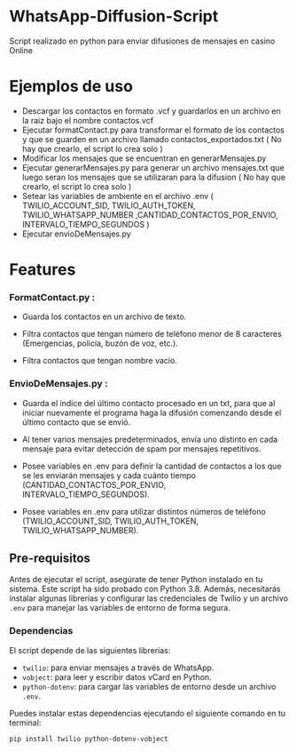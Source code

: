 # WhatsApp-Diffusion-Script
Script realizado en python para enviar difusiones de mensajes en casino Online

# Ejemplos de uso

- Descargar los contactos en formato .vcf y guardarlos en un archivo en la raiz bajo el nombre contactos.vcf
- Ejecutar formatContact.py para transformar el formato de los contactos y que se guarden en un archivo llamado contactos_exportados.txt  ( No hay que crearlo, el script lo crea solo )
- Modificar los mensajes que se encuentran en generarMensajes.py
- Ejecutar generarMensajes.py para generar un archivo mensajes.txt que luego seran los mensajes que se utilizaran para la difusion ( No hay que crearlo, el script lo crea solo )
- Setear las variables de ambiente en el archivo .env ( TWILIO_ACCOUNT_SID, TWILIO_AUTH_TOKEN, TWILIO_WHATSAPP_NUMBER ,CANTIDAD_CONTACTOS_POR_ENVIO, INTERVALO_TIEMPO_SEGUNDOS  )
- Ejecutar envioDeMensajes.py

# Features

### FormatContact.py : 
   
  - Guarda los contactos en un archivo de texto. 
   
  - Filtra contactos que tengan número de teléfono menor de 8 caracteres (Emergencias, policía, buzón de voz, etc.). 
   
  - Filtra contactos que tengan nombre vacío.

### EnvioDeMensajes.py :

  - Guarda el índice del último contacto procesado en un txt, para que al iniciar nuevamente el programa haga la difusión comenzando desde el último contacto que se envió. 
   
  - Al tener varios mensajes predeterminados, envía uno distinto en cada mensaje para evitar detección de spam por mensajes repetitivos. 
   
  - Posee variables en .env para definir la cantidad de contactos a los que se les enviarán mensajes y cada cuánto tiempo (CANTIDAD_CONTACTOS_POR_ENVIO, INTERVALO_TIEMPO_SEGUNDOS). 
   
  - Posee variables en .env para utilizar distintos números de teléfono (TWILIO_ACCOUNT_SID, TWILIO_AUTH_TOKEN, TWILIO_WHATSAPP_NUMBER).
  
## Pre-requisitos

Antes de ejecutar el script, asegúrate de tener Python instalado en tu sistema. Este script ha sido probado con Python 3.8. Además, necesitarás instalar algunas librerías y configurar las credenciales de Twilio y un archivo `.env` para manejar las variables de entorno de forma segura.

### Dependencias

El script depende de las siguientes librerías:
- `twilio`: para enviar mensajes a través de WhatsApp.
- `vobject`: para leer y escribir datos vCard en Python.
- `python-dotenv`: para cargar las variables de entorno desde un archivo `.env`.


Puedes instalar estas dependencias ejecutando el siguiente comando en tu terminal:

```bash
pip install twilio python-dotenv-vobject





